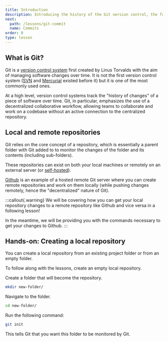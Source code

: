 ```yaml
---
title: Introduction
description: Introducing the history of the Git version control, the fundamental ideas of Git, and Github.
next:
  path: /lessons/git-commit
  name: Commits
order: 0
type: lesson
---
```


## What is Git?

Git is a [version control system](https://www.atlassian.com/git/tutorials/what-is-version-control) first created by Linus Torvalds with the aim of managing software changes over time. It is not the first version control system ([SVN](https://en.wikipedia.org/wiki/Apache_Subversion) and [Mercurial](https://www.mercurial-scm.org/) existed before it) but it is one of the most commonly used ones.

At a high level, version control systems track the "history of changes" of a piece of software over time. Git, in particular, emphasizes the use of a decentralized collaborative workflow, allowing teams to collaborate and work on a codebase without an active connection to the centralized repository.

## Local and remote repositories

Git relies on the core concept of a repository, which is essentially a parent folder with Git added to to monitor the changes of the folder and its contents (including sub-folders).

These repositories can exist on both your local machines or remotely on an external server (or [self-hosted](https://about.gitea.com/)).

[Github](https://github.com) is an example of a hosted remote Git server where you can create remote repositories and work on them locally (while pushing changes remotely, hence the "decentralized" nature of Git).

:::callout{.warning}
We will be covering how you can get your local repository changes to a remote repository like Github and vice versa in a following lesson!

In the meantime, we will be providing you with the commands necessary to get your changes to Github.
:::

## Hands-on: Creating a local repository

You can create a local repository from an existing project folder or from an empty folder.

To follow along with the lessons, create an empty local repository.

Create a folder that will become the repository.

```bash
mkdir new-folder/
```

Navigate to the folder.

```bash
cd new-folder/
```

Run the following command:

```bash
git init
```

This tells Git that you want this folder to be monitored by Git.
